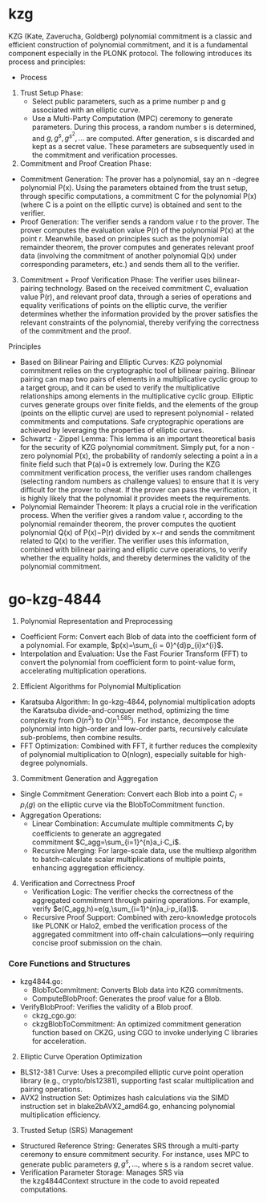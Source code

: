 # kzg
KZG (Kate, Zaverucha, Goldberg) polynomial commitment is a classic and efficient construction of polynomial commitment, and it is a fundamental component especially in the PLONK protocol. The following introduces its process and principles:
* Process
1. Trust Setup Phase:
    * Select public parameters, such as a prime number p and g associated with an elliptic curve.
    * Use a Multi-Party Computation (MPC) ceremony to generate parameters. During this process, a random number s is determined, and $g,g^s,g^{s^2},...$ are computed. After generation, s is discarded and kept as a secret value. These parameters are subsequently used in the commitment and verification processes.
2. Commitment and Proof Creation Phase:
* Commitment Generation: The prover has a polynomial, say an n -degree polynomial P(x). Using the parameters obtained from the trust setup, through specific computations, a commitment C for the polynomial P(x) (where C is a point on the elliptic curve) is obtained and sent to the verifier.
* Proof Generation: The verifier sends a random value r to the prover. The prover computes the evaluation value P(r) of the polynomial P(x) at the point r. Meanwhile, based on principles such as the polynomial remainder theorem, the prover computes and generates relevant proof data (involving the commitment of another polynomial Q(x) under corresponding parameters, etc.) and sends them all to the verifier.
3. Commitment + Proof Verification Phase: The verifier uses bilinear-pairing technology. Based on the received commitment C, evaluation value P(r), and relevant proof data, through a series of operations and equality verifications of points on the elliptic curve, the verifier determines whether the information provided by the prover satisfies the relevant constraints of the polynomial, thereby verifying the correctness of the commitment and the proof.

Principles
* Based on Bilinear Pairing and Elliptic Curves: KZG polynomial commitment relies on the cryptographic tool of bilinear pairing. Bilinear pairing can map two pairs of elements in a multiplicative cyclic group to a target group, and it can be used to verify the multiplicative relationships among elements in the multiplicative cyclic group. Elliptic curves generate groups over finite fields, and the elements of the group (points on the elliptic curve) are used to represent polynomial - related commitments and computations. Safe cryptographic operations are achieved by leveraging the properties of elliptic curves.
* Schwartz - Zippel Lemma: This lemma is an important theoretical basis for the security of KZG polynomial commitment. Simply put, for a non - zero polynomial P(x), the probability of randomly selecting a point a in a finite field such that P(a)=0 is extremely low. During the KZG commitment verification process, the verifier uses random challenges (selecting random numbers as challenge values) to ensure that it is very difficult for the prover to cheat. If the prover can pass the verification, it is highly likely that the polynomial it provides meets the requirements.
* Polynomial Remainder Theorem: It plays a crucial role in the verification process. When the verifier gives a random value r, according to the polynomial remainder theorem, the prover computes the quotient polynomial Q(x) of P(x)−P(r) divided by x−r and sends the commitment related to Q(x) to the verifier. The verifier uses this information, combined with bilinear pairing and elliptic curve operations, to verify whether the equality holds, and thereby determines the validity of the polynomial commitment.

# go-kzg-4844
1. Polynomial Representation and Preprocessing
* Coefficient Form: Convert each Blob of data into the coefficient form of a polynomial. For example, $p(x)=\sum_{i = 0}^{d}p_{i}x^{i}$.
* Interpolation and Evaluation: Use the Fast Fourier Transform (FFT) to convert the polynomial from coefficient form to point-value form, accelerating multiplication operations.
2. Efficient Algorithms for Polynomial Multiplication
* Karatsuba Algorithm: In go-kzg-4844, polynomial multiplication adopts the Karatsuba divide-and-conquer method, optimizing the time complexity from $O(n^2)$ to $O(n^{1.585} )$. For instance, decompose the polynomial into high-order and low-order parts, recursively calculate sub-problems, then combine results.
* FFT Optimization: Combined with FFT, it further reduces the complexity of polynomial multiplication to O(nlogn), especially suitable for high-degree polynomials.
3. Commitment Generation and Aggregation
* Single Commitment Generation: Convert each Blob into a point $C_i=p_i(g)$ on the elliptic curve via the BlobToCommitment function.
* Aggregation Operations:
    * Linear Combination: Accumulate multiple commitments $C_i$​ by coefficients to generate an aggregated commitment $C_agg=\sum_{i=1}^{n}a_i​⋅C_i$​.
    * Recursive Merging: For large-scale data, use the multiexp algorithm to batch-calculate scalar multiplications of multiple points, enhancing aggregation efficiency.
4. Verification and Correctness Proof
    * Verification Logic: The verifier checks the correctness of the aggregated commitment through pairing operations. For example, verify $e(C_agg,h)=e(g,\sum_{i=1}^{n}a_i​⋅p_i(a))$.
    * Recursive Proof Support: Combined with zero-knowledge protocols like PLONK or Halo2, embed the verification process of the aggregated commitment into off-chain calculations—only requiring concise proof submission on the chain.

### Core Functions and Structures
* kzg4844.go:
    * BlobToCommitment: Converts Blob data into KZG commitments.
    * ComputeBlobProof: Generates the proof value for a Blob.
* VerifyBlobProof: Verifies the validity of a Blob proof.
    * ckzg_cgo.go:
    * ckzgBlobToCommitment: An optimized commitment generation function based on CKZG, using CGO to invoke underlying C libraries for acceleration.
2. Elliptic Curve Operation Optimization
* BLS12-381 Curve: Uses a precompiled elliptic curve point operation library (e.g., crypto/bls12381), supporting fast scalar multiplication and pairing operations.
* AVX2 Instruction Set: Optimizes hash calculations via the SIMD instruction set in blake2bAVX2_amd64.go, enhancing polynomial multiplication efficiency.
3. Trusted Setup (SRS) Management
* Structured Reference String: Generates SRS through a multi-party ceremony to ensure commitment security. For instance, uses MPC to generate public parameters $g,g^s,...,$ where s is a random secret value.
* Verification Parameter Storage: Manages SRS via the kzg4844Context structure in the code to avoid repeated computations.

